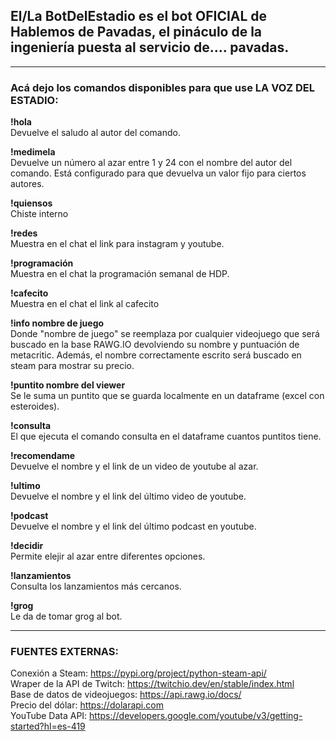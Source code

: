 ## El/La BotDelEstadio es el bot OFICIAL de Hablemos de Pavadas, el pináculo de la ingeniería puesta al servicio de.... pavadas.

---

### Acá dejo los comandos disponibles para que use LA VOZ DEL ESTADIO:

**!hola**  
Devuelve el saludo al autor del comando.

**!medimela**  
Devuelve un número al azar entre 1 y 24 con el nombre del autor del comando.
Está configurado para que devuelva un valor fijo para ciertos autores.

**!quiensos**  
Chiste interno

**!redes**  
Muestra en el chat el link para instagram y youtube.

**!programación**  
Muestra en el chat la programación semanal de HDP.

**!cafecito**  
Muestra en el chat el link al cafecito

**!info nombre de juego**  
Donde "nombre de juego" se reemplaza por cualquier videojuego que será buscado en la base RAWG.IO devolviendo su nombre y puntuación de metacritic. Además, el nombre correctamente escrito será buscado en steam para mostrar su precio.

**!puntito nombre del viewer**  
Se le suma un puntito que se guarda localmente en un dataframe (excel con esteroides).

**!consulta**  
El que ejecuta el comando consulta en el dataframe cuantos puntitos tiene.

**!recomendame**  
Devuelve el nombre y el link de un video de youtube al azar.

**!ultimo**  
Devuelve el nombre y el link del último video de youtube.

**!podcast**  
Devuelve el nombre y el link del último podcast en youtube.

**!decidir**  
Permite elejir al azar entre diferentes opciones.

**!lanzamientos**  
Consulta los lanzamientos más cercanos.

**!grog**  
Le da de tomar grog al bot.

---

### FUENTES EXTERNAS:
Conexión a Steam: https://pypi.org/project/python-steam-api/  
Wraper de la API de Twitch: https://twitchio.dev/en/stable/index.html  
Base de datos de videojuegos: https://api.rawg.io/docs/  
Precio del dólar: https://dolarapi.com  
YouTube Data API: https://developers.google.com/youtube/v3/getting-started?hl=es-419